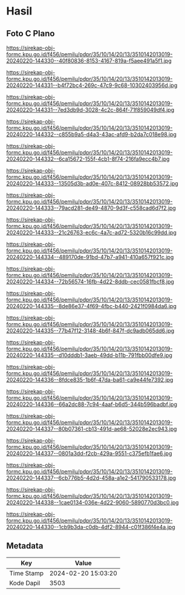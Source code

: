 # Hasil

## Foto C Plano

https://sirekap-obj-formc.kpu.go.id/f456/pemilu/pdpr/35/10/14/20/13/3510142013019-20240220-144330--40f80836-8153-4167-819a-f5aee491a5f1.jpg

https://sirekap-obj-formc.kpu.go.id/f456/pemilu/pdpr/35/10/14/20/13/3510142013019-20240220-144331--b4f72bc4-269c-47c9-9c68-10302403956d.jpg

https://sirekap-obj-formc.kpu.go.id/f456/pemilu/pdpr/35/10/14/20/13/3510142013019-20240220-144331--7ed3db9d-3028-4c2c-864f-71f859049df4.jpg

https://sirekap-obj-formc.kpu.go.id/f456/pemilu/pdpr/35/10/14/20/13/3510142013019-20240220-144332--c855b9a5-d4a3-43ac-afd9-b2da7c018e98.jpg

https://sirekap-obj-formc.kpu.go.id/f456/pemilu/pdpr/35/10/14/20/13/3510142013019-20240220-144332--6ca15672-155f-4cb1-8f74-216fa9ecc4b7.jpg

https://sirekap-obj-formc.kpu.go.id/f456/pemilu/pdpr/35/10/14/20/13/3510142013019-20240220-144333--13505d3b-ad0e-407c-8412-08928bb53572.jpg

https://sirekap-obj-formc.kpu.go.id/f456/pemilu/pdpr/35/10/14/20/13/3510142013019-20240220-144333--79acd281-de49-4870-9d3f-c558cad6d7f2.jpg

https://sirekap-obj-formc.kpu.go.id/f456/pemilu/pdpr/35/10/14/20/13/3510142013019-20240220-144333--21c26763-ec6c-4a7c-ad72-5320b16c99dd.jpg

https://sirekap-obj-formc.kpu.go.id/f456/pemilu/pdpr/35/10/14/20/13/3510142013019-20240220-144334--489170de-91bd-47b7-a941-410a657f921c.jpg

https://sirekap-obj-formc.kpu.go.id/f456/pemilu/pdpr/35/10/14/20/13/3510142013019-20240220-144334--72b56574-16fb-4d22-8ddb-cec0581fbcf8.jpg

https://sirekap-obj-formc.kpu.go.id/f456/pemilu/pdpr/35/10/14/20/13/3510142013019-20240220-144335--8de86e37-4f69-4fbc-b440-2421f0984da6.jpg

https://sirekap-obj-formc.kpu.go.id/f456/pemilu/pdpr/35/10/14/20/13/3510142013019-20240220-144335--77b47f12-3148-4b6f-847f-dc9adb065dd6.jpg

https://sirekap-obj-formc.kpu.go.id/f456/pemilu/pdpr/35/10/14/20/13/3510142013019-20240220-144335--d10dddb1-3aeb-49dd-b11b-791fbb00dfe9.jpg

https://sirekap-obj-formc.kpu.go.id/f456/pemilu/pdpr/35/10/14/20/13/3510142013019-20240220-144336--8fdce835-1b6f-47da-ba61-ca9e44fe7392.jpg

https://sirekap-obj-formc.kpu.go.id/f456/pemilu/pdpr/35/10/14/20/13/3510142013019-20240220-144336--66a2dc88-7c94-4aaf-b6d5-344b596badbf.jpg

https://sirekap-obj-formc.kpu.go.id/f456/pemilu/pdpr/35/10/14/20/13/3510142013019-20240220-144337--80b07361-cb13-491d-ae68-52028e2ec943.jpg

https://sirekap-obj-formc.kpu.go.id/f456/pemilu/pdpr/35/10/14/20/13/3510142013019-20240220-144337--0801a3dd-f2cb-429a-9551-c375efb1fae6.jpg

https://sirekap-obj-formc.kpu.go.id/f456/pemilu/pdpr/35/10/14/20/13/3510142013019-20240220-144337--6cb776b5-4d2d-458a-a1e2-541790533178.jpg

https://sirekap-obj-formc.kpu.go.id/f456/pemilu/pdpr/35/10/14/20/13/3510142013019-20240220-144338--1cae0134-036e-4d22-9060-5890770d3bc0.jpg

https://sirekap-obj-formc.kpu.go.id/f456/pemilu/pdpr/35/10/14/20/13/3510142013019-20240220-144330--1cb9b3da-c0db-4df2-8944-c01f386f4e4a.jpg


## Metadata

| Key        | Value               |
| ---------- | ------------------- |
| Time Stamp | 2024-02-20 15:03:20 |
| Kode Dapil | 3503                |



